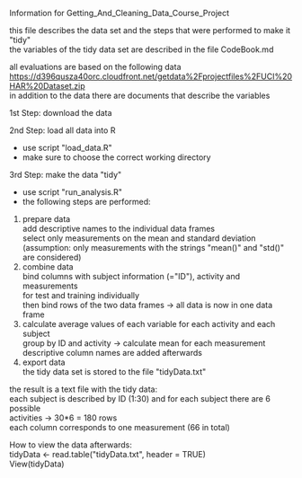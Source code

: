 Information for Getting_And_Cleaning_Data_Course_Project

this file describes the data set and the steps that were performed to make it "tidy" <br />
the variables of the tidy data set are described in the file CodeBook.md <br />

all evaluations are based on the following data <br />
https://d396qusza40orc.cloudfront.net/getdata%2Fprojectfiles%2FUCI%20HAR%20Dataset.zip <br />
in addition to the data there are documents that describe the variables <br />

1st Step: download the data <br />

2nd Step: load all data into R <br />
  - use script "load_data.R" <br />
  - make sure to choose the correct working directory <br />

3rd Step: make the data "tidy" <br />
  - use script "run_analysis.R" <br />
  - the following steps are performed: <br />
   1. prepare data <br />
       add descriptive names to the individual data frames <br />
       select only measurements on the mean and standard deviation <br />
       (assumption: only measurements with the strings "mean()" and "std()" are considered) <br />
   2. combine data <br />
       bind columns with subject information (="ID"), activity and measurements <br />
       for test and training individually <br />
       then bind rows of the two data frames -> all data is now in one data frame <br />
   3. calculate average values of each variable for each activity and each subject <br />
       group by ID and activity -> calculate mean for each measurement <br />
       descriptive column names are added afterwards <br />
   4. export data <br />
       the tidy data set is stored to the file "tidyData.txt" <br />
       
the result is a text file with the tidy data: <br />
each subject is described by ID (1:30) and for each subject there are 6 possible <br />
activities -> 30\*6 = 180 rows <br />
each column corresponds to one measurement (66 in total) <br />

How to view the data afterwards: <br />
tidyData <- read.table("tidyData.txt", header = TRUE) <br />
View(tidyData) <br />
